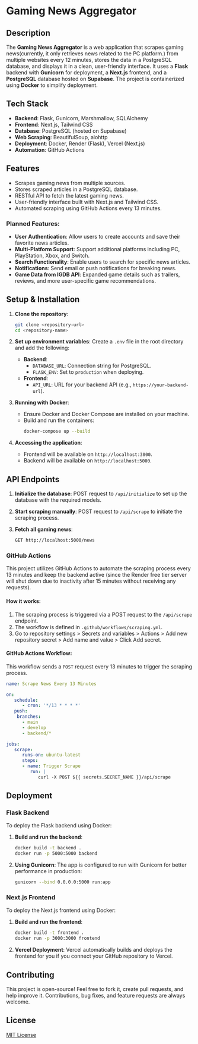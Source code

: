 # **Gaming News Aggregator**

## **Description**

The **Gaming News Aggregator** is a web application that scrapes gaming news(currently, it only retrieves news related to the PC platform.) from multiple websites every 12 minutes, stores the data in a PostgreSQL database, and displays it in a clean, user-friendly interface. It uses a **Flask** backend with **Gunicorn** for deployment, a **Next.js** frontend, and a **PostgreSQL** database hosted on **Supabase**. The project is containerized using **Docker** to simplify deployment.

## **Tech Stack**

- **Backend**: Flask, Gunicorn, Marshmallow, SQLAlchemy
- **Frontend**: Next.js, Tailwind CSS
- **Database**: PostgreSQL (hosted on Supabase)
- **Web Scraping**: BeautifulSoup, aiohttp
- **Deployment**: Docker, Render (Flask), Vercel (Next.js)
- **Automation**: GitHub Actions

## **Features**

- Scrapes gaming news from multiple sources.
- Stores scraped articles in a PostgreSQL database.
- RESTful API to fetch the latest gaming news.
- User-friendly interface built with Next.js and Tailwind CSS.
- Automated scraping using GitHub Actions every 13 minutes.

### Planned Features:

- **User Authentication**: Allow users to create accounts and save their favorite news articles.
- **Multi-Platform Support**: Support additional platforms including PC, PlayStation, Xbox, and Switch.
- **Search Functionality**: Enable users to search for specific news articles.
- **Notifications**: Send email or push notifications for breaking news.
- **Game Data from IGDB API**: Expanded game details such as trailers, reviews, and more user-specific game recommendations.

## **Setup & Installation**

1. **Clone the repository**:

   ```bash
   git clone <repository-url>
   cd <repository-name>
   ```

2. **Set up environment variables**:
   Create a `.env` file in the root directory and add the following:

   - **Backend**:
     - `DATABASE_URL`: Connection string for PostgreSQL.
     - `FLASK_ENV`: Set to `production` when deploying.
   - **Frontend**:
     - `API_URL`: URL for your backend API (e.g., `https://your-backend-url`).

3. **Running with Docker**:

   - Ensure Docker and Docker Compose are installed on your machine.
   - Build and run the containers:
     ```bash
     docker-compose up --build
     ```

4. **Accessing the application**:
   - Frontend will be available on `http://localhost:3000`.
   - Backend will be available on `http://localhost:5000`.

## **API Endpoints**

1. **Initialize the database**:
   POST request to `/api/initialize` to set up the database with the required models.
2. **Start scraping manually**:
   POST request to `/api/scrape` to initiate the scraping process.

3. **Fetch all gaming news**:
   ```bash
   GET http://localhost:5000/news
   ```

### **GitHub Actions**

This project utilizes GitHub Actions to automate the scraping process every 13 minutes and keep the backend active (since the Render free tier server will shut down due to inactivity after 15 minutes without receiving any requests).

#### **How it works**:
1. The scraping process is triggered via a POST request to the `/api/scrape` endpoint.
2. The workflow is defined in `.github/workflows/scraping.yml`.
3. Go to repository settings > Secrets and variables > Actions > Add new repository secret > Add name and value > Click Add secret.

#### **GitHub Actions Workflow**:
This workflow sends a `POST` request every 13 minutes to trigger the scraping process.

```yaml
name: Scrape News Every 13 Minutes

on:
   schedule:
      - cron: '*/13 * * * *'
   push:
    branches:
      - main
      - develop
      - backend/*

jobs:
   scrape:
      runs-on: ubuntu-latest
      steps:
      - name: Trigger Scrape
         run: |
            curl -X POST ${{ secrets.SECRET_NAME }}/api/scrape
```

## **Deployment**

### **Flask Backend**

To deploy the Flask backend using Docker:

1. **Build and run the backend**:

   ```bash
   docker build -t backend .
   docker run -p 5000:5000 backend
   ```

2. **Using Gunicorn**:
   The app is configured to run with Gunicorn for better performance in production:
   ```bash
   gunicorn --bind 0.0.0.0:5000 run:app
   ```

### **Next.js Frontend**

To deploy the Next.js frontend using Docker:

1. **Build and run the frontend**:

   ```bash
   docker build -t frontend .
   docker run -p 3000:3000 frontend
   ```

2. **Vercel Deployment**:
   Vercel automatically builds and deploys the frontend for you if you connect your GitHub repository to Vercel.

## **Contributing**

This project is open-source! Feel free to fork it, create pull requests, and help improve it. Contributions, bug fixes, and feature requests are always welcome.

## License

[MIT License](LICENSE)
